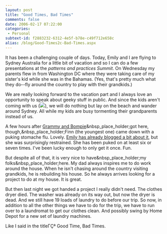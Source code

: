 ```yaml
---
layout: post
title: "Good Times, Bad Times"
comments: false
date: 2006-02-17 07:22:00
categories:
 - Personal
subtext-id: f2883232-6312-4e5f-b78e-c49f712e658c
alias: /blog/Good-Times2c-Bad-Times.aspx
---
```



It has been a challenging couple of days. Today, Emily and I are flying to Sydney Australia for a little bit of vacation and so I can do a few presentations at the _patterns and practices Summit_. On Wednesday my parents flew in from Washington DC where they were taking care of my sister's kid while she was in the Bahamas. (Yes, that's pretty much what they do--fly around the country to play with their grandkids.)

We are really looking forward to the vacation part and I always love an opportunity to speak about geeky stuff in public. And since the kids aren't coming with us (![](http://www.peterprovost.org/Files/smile19.gif)), we will do nothing but lay on the beach and wander around Sydney. All while my kids are busy tormenting their grandparents instead of us.

A few hours after [Grammy and Bompie](http://blogs.provost.org/grammyandbompie/)&nbsp_place_holder;got here, though,&nbsp_place_holder;Finn (the youngest one) came down with a puking stomache flu. Lovely. [Emily has already blogged a bit about it](http://blogs.provost.org/emily/archive/2006/02/16/11559.aspx), but she was surprisingly restrained. She has been puked on at least six or seven times. I've been lucky enough to only get it once. Fun.

But despite all of that, it is very nice to have&nbsp_place_holder;my folks&nbsp_place_holder;here. My dad always inspires me to do work around the house. When he isn't chasing around the country visiting grandkids, he is rebuilding his house. So he always arrives looking for a project to do at my house. It is great.

But then last night we got handed a project I really didn't need. The clothes dryer died. The washer was already on its way out, but now the dryer is dead. And we still have 19 loads of laundry to do before our trip. So now, in addition to all the other things we have to do for the trip, we have to run over to a laundromat to get our clothes clean. And possibly swing by Home Depot for a new set of laundry machines.

Like I said in the titleΓÇª Good Time, Bad Times.
